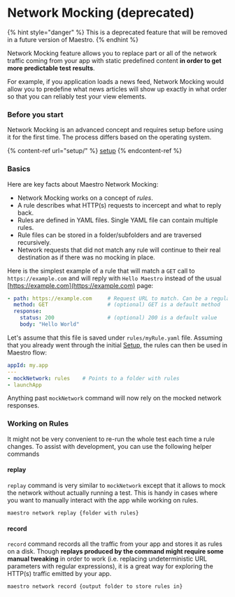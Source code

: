 # Network Mocking (deprecated)

{% hint style="danger" %}
This is a deprecated feature that will be removed in a future version of Maestro.
{% endhint %}

Network Mocking feature allows you to replace part or all of the network traffic coming from your app with static predefined content **in order to get more predictable test results**.

For example, if you application loads a news feed, Network Mocking would allow you to predefine what news articles will show up exactly in what order so that you can reliably test your view elements.

### Before you start

Network Mocking is an advanced concept and requires setup before using it for the first time. The process differs based on the operating system.

{% content-ref url="setup/" %}
[setup](setup/)
{% endcontent-ref %}

### Basics

Here are key facts about Maestro Network Mocking:

* Network Mocking works on a concept of _rules_.
* A rule describes what HTTP(s) requests to incercept and what to reply back.
* Rules are defined in YAML files. Single YAML file can contain multiple rules.
* Rule files can be stored in a folder/subfolders and are traversed recursively.
* Network requests that did not match any rule will continue to their real destination as if there was no mocking in place.

Here is the simplest example of a rule that will match a `GET` call to `https://example.com` and will reply with `Hello Maestro` instead of the usual [https://example.com](https://example.com) page:

```yaml
- path: https://example.com     # Request URL to match. Can be a regular expression.
  method: GET                   # (optional) GET is a default method
  response:
    status: 200                 # (optional) 200 is a default value
    body: "Hello World"
```

Let's assume that this file is saved under `rules/myRule.yaml` file. Assuming that you already went through the initial [Setup](setup/), the rules can then be used in Maestro flow:

```yaml
appId: my.app
---
- mockNetwork: rules    # Points to a folder with rules
- launchApp
```

Anything past `mockNetwork` command will now rely on the mocked network responses.

### Working on Rules

It might not be very convenient to re-run the whole test each time a rule changes. To assist with development, you can use the following helper commands

#### replay

`replay` command is very similar to `mockNetwork` except that it allows to mock the network without actually running a test. This is handy in cases where you want to manually interact with the app while working on rules.

```
maestro network replay {folder with rules}
```

#### record

`record` command records all the traffic from your app and stores it as rules on a disk. Though **replays produced by the command might require some manual tweaking** in order to work (i.e. replacing undeterministic URL parameters with regular expressions), it is a great way for exploring the HTTP(s) traffic emitted by your app.

```
maestro network record {output folder to store rules in}
```

